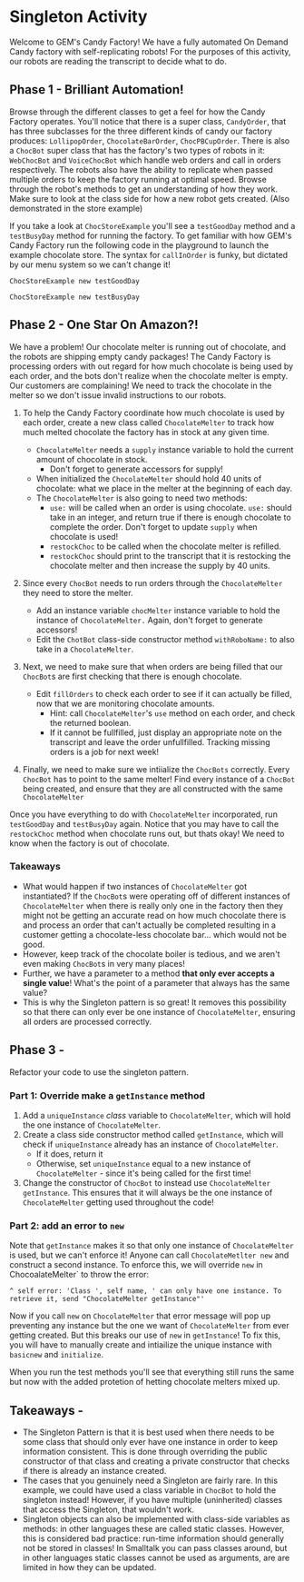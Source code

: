 # Singleton Activity

Welcome to GEM's Candy Factory! We have a fully automated On Demand Candy factory with self-replicating robots! For the purposes of this activity, our robots are reading the transcript to decide what to do.

## Phase 1 - Brilliant Automation!
Browse through the different classes to get a feel for how the Candy Factory operates. You'll notice that there is a super class, `CandyOrder`, that has three subclasses for the three different kinds of candy our factory produces: `LollipopOrder`, `ChocolateBarOrder`, `ChocPBCupOrder`. There is also a `ChocBot` super class that has the factory's two types of robots in it: `WebChocBot` and `VoiceChocBot` which handle web orders and call in orders respectively. The robots also have the ability to replicate when passed multiple orders to keep the factory running at optimal speed. Browse through the robot's methods to get an understanding of how they work. Make sure to look at the class side for how a new robot gets created. (Also demonstrated in the store example)

If you take a look at `ChocStoreExample` you'll see a `testGoodDay` method and a `testBusyDay` method for running the factory. To get familiar with how GEM's Candy Factory run the following code in the playground to launch the example chocolate store. The syntax for `callInOrder` is funky, but dictated by our menu system so we can't change it!

```smalltalk
ChocStoreExample new testGoodDay
```

```smalltalk
ChocStoreExample new testBusyDay
```

## Phase 2 - One Star On Amazon?!
We have a problem! Our chocolate melter is running out of chocolate, and the robots are shipping empty candy packages!
The Candy Factory is processing orders with out regard for how much chocolate is being used by each order, and the bots don't realize when the chocolate melter is empty. Our customers are complaining! We need to track the chocolate in the melter so we don't issue invalid instructions to our robots.

1. To help the Candy Factory coordinate how much chocolate is used by each order, create a new class called `ChocolateMelter` to track how much melted chocolate the factory has in stock at any given time. 
   - `ChocolateMelter` needs a `supply` instance variable to hold the current amount of chocolate in stock.
      -  Don't forget to generate accessors for supply! 
   - When initialized the `ChocolateMelter` should hold 40 units of chocolate: what we place in the melter at the beginning of each day.
   - The `ChocolateMelter` is also going to need two methods:
     - `use:` will be called when an order is using chocolate. `use:` should take in an integer, and return true if there is enough chocolate to complete the order. Don't forget to update `supply` when chocolate is used!
     - `restockChoc` to be called when the chocolate melter is refilled.
     - `restockChoc` should print to the transcript that it is restocking the chocolate melter and then increase the supply by 40 units. 

2. Since every `ChocBot` needs to run orders through the `ChocolateMelter` they need to store the melter. 
   - Add an instance variable `chocMelter` instance variable to hold the instance of `ChocolateMelter.` Again, don't forget to generate accessors!
   - Edit the `ChotBot` class-side constructor method `withRoboName:` to also take in a `ChocolateMelter`. 

3. Next, we need to make sure that when orders are being filled that our `ChocBot`s are first checking that there is enough chocolate. 
   - Edit `fillOrders` to check each order to see if it can actually be filled, now that we are monitoring chocolate amounts. 
     - Hint: call `ChocolateMelter`'s `use` method on each order, and check the returned boolean.
     - If it cannot be fullfilled, just display an appropriate note on the transcript and leave the order unfullfilled. Tracking missing orders is a job for next week!

4. Finally, we need to make sure we intiialize the `ChocBots` correctly. Every `ChocBot` has to point to the same melter! Find every instance of a `ChocBot` being created, and ensure that they are all constructed with the same `ChocolateMelter`

Once you have everything to do with `ChocolateMelter` incorporated, run `testGoodDay` and `testBusyDay` again. Notice that you may have to call the `restockChoc` method when chocolate runs out, but thats okay! We need to know when the factory is out of chocolate.


### Takeaways
- What would happen if two instances of `ChocolateMelter` got instantiated? If the `ChocBot`s were operating off of different instances of `ChocolateMelter` when there is really only one in the factory then they might not be getting an accurate read on how much chocolate there is and process an order that can't actually be completed resulting in a customer getting a chocolate-less chocolate bar... which would not be good. 
- However, keep track of the chocolate boiler is tedious, and we aren't even making `ChocBot`s in very many places!
- Further, we have a parameter to a method **that only ever accepts a single value**! What's the point of a parameter that always has the same value?
- This is why the Singleton pattern is so great! It removes this possibility so that there can only ever be one instance of `ChocolateMelter`, ensuring all orders are processed correctly.

## Phase 3 -
Refactor your code to use the singleton pattern.

### Part 1: Override make a `getInstance` method
1. Add a `uniqueInstance` *class* variable to `ChocolateMelter`, which will hold the one instance of `ChocolateMelter`.
2. Create a class side constructor method called `getInstance`, which will check if `uniqueInstance` already has an instance of `ChocolateMelter`.
   - If it does, return it
   - Otherwise, set `uniqueInstance` equal to a new instance of `ChocolateMelter` - since it's being called for the first time!
3. Change the constructor of `ChocBot` to instead use `ChocolateMelter getInstance`. This ensures that it will always be the one instance of `ChocolateMelter` getting used throughout the code!

### Part 2: add an error to `new`
Note that `getInstance` makes it so that only one instance of `ChocolateMelter` is used, but we can't enforce it! Anyone can call `ChocolateMetlter new` and construct a second instance. To enforce this, we will override `new` in ChocoalateMelter` to throw the error: 

```smalltalk
^ self error: 'Class ', self name, ' can only have one instance. To retrieve it, send "ChocolateMelter getInstance"'
```

Now if you call `new` on `ChocolateMelter` that error message will pop up preventing any instance but the one we want of `ChocolateMelter` from ever getting created. But this breaks our use of `new` in `getInstance`! To fix this, you will have to manually create and intiailize the unique instance with `basicnew` and `initialize`.

When you run the test methods you'll see that everything still runs the same but now with the added protetion of hetting chocolate melters mixed up.

## Takeaways -
- The Singleton Pattern is that it is best used when there needs to be some class that should only ever have one instance in order to keep information consistent. This is done through overriding the public constructor of that class and creating a private constructor that checks if there is already an instance created. 
- The cases that you genuinely need a Singleton are fairly rare. In this example, we could have used a class variable in `ChocBot` to hold the singleton instead! However, if you have multiple (uninherited) classes that access the Singleton, that wouldn't work. 
- Singleton objects can also be implemented with class-side variables as methods: in other languages these are called static classes. However, this is considered bad practice: run-time information should generally not be stored in classes! In Smalltalk you can pass classes around, but in other languages static classes cannot be used as arguments, are are limited in how they can be updated.
